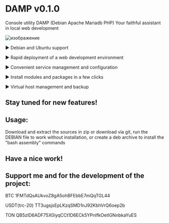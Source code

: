 # DAMP v0.1.0

Console utility DAMP (Debian Apache Mariadb PHP)
Your faithful assistant in local web development

![изображение](https://github.com/jinndi/damp/assets/5617539/8c3ff46c-57e8-4732-a570-3f8b80dea6f3)


► Debian and Ubuntu support

► Rapid deployment of a web development environment

► Convenient service management and configuration

► Install modules and packages in a few clicks

► Virtual host management and backup

Stay tuned for new features!
-
Usage: 
-
Download and extract the sources in zip or download via git, run the DEBIAN file to work without installation, or create a deb archive to install the "bash assembly" commands

Have a nice work!
-
Support me and for the development of the project:
-
BTC 1FMTdQsAUkvoZ8gA5ohBFEbbE7mQqTGL44

USDT(trc-20) TT3ugsjsEpLKzqSMD1nJ92KbhVrQ6oep2b

TON QB5zID6ADF75X0iyqCCt1D6ECk5YPnIfkOetlGNnbkaYuES
